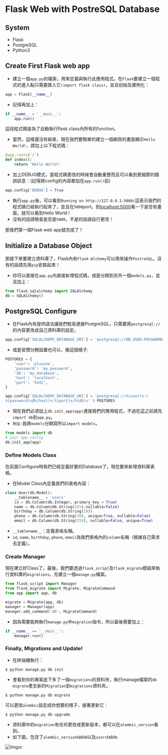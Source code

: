 # Flask Web with PostreSQL Database

## System
* Flask
* PostgreSQL
* Python3

## Create First Flask web app
* 建立一個`app.py`的檔案，用來定義與執行此應用程式。在`Flask`要建立一個程式的進入點只需要匯入它`(import flask class)`，並且初始及實例化：
```python
app = Flask(__name__)
```
* 記得再加上：
```python
if __name__ = '__main__':
    app.run()
```
這段程式碼是為了自動執行flask class內所有的function。

* 當然，這樣還沒有結束，現在我們要簡單的建立一個網頁的畫面顯示`Hello World!`，請加上以下程式碼：
```python
@app.route('/')
def index():
    return 'Hello World!'
```

* 加上DEBUG模式，當程式碼更改的時候會自動重整而且可以看到更細節的錯誤訊息：(記得將config的內容都加在`app.run()`前)
```python
app.config['DEBUG'] = True
```
* 執行`app.py`後，可以看到`Running on http://127.0.0.1:5000/`這表示我們的程式碼已經執行起來了，並且在`5000`port。到[localhost:5000](http://127.0.0.1:5000/)看一下是否有畫面，就可以看到Hello World !
* 沒有的話請檢查是否是`5000`，不是的話請自行更改！

那我們第一個Flask web app就完成了！

## Initialize a Database Object
那接下來要建立資料庫了，Flask內有`Flask-Alchemy`可以用來操作`PostreSQL`。沒有的話請先用`pip`安裝起來！

* 你可以直接在`app.py`內直接新增程式碼，或是分開到另外一個`models.py`，並且加上：
```python
from flask_sqlalchemy import SQLAlchemy
db = SQLAlchemy()
```

## PostgreSQL Configure
* 在Flask內有提供語法讓我們輕易連接PostgreSQL，只需要將`postgresql://`的內容更改成自己資料庫的設定。

```python
app.config['SQLALCHEMY_DATABASE_URI'] = 'postgresql://DB_USER:PASSWORD@HOST/DATABASE'
```
* 或是習慣分開設置也可以，像這個樣子:
```python
POSTGRES = {
    'user': 'plusone',
    'password': 'my_password',
    'db': 'my_database',
    'host': 'localhost',
    'port': '5432',
}

app.config['SQLALCHEMY_DATABASE_URI'] = 'postgresql://%(user)s:\
%(password)s@%(host)s:%(port)s/%(db)s' % POSTGRES
```

* 現在我們必須加上`db.init_app(app)`連接我們的應用程式，不過在這之前請先`import db`到`app.py`。
* `附註:`我將`models`分開寫所以`import models`。
```python
from models import db
# your app config  
db.init_app(app)
```

### Define Models Class

在前面Configure時我們已經定義好要的Database了，現在要來新增資料庫表格。
* 在Model Class內定義我們的表格內容：
```python
class User(db.Model):
    __tablename__ = 'users'
    id = db.Column(db.Integer, primary_key = True)
    name = db.Column(db.String(255),nullable=False)
    birthday = db.Column(db.String(10))
    phone = db.Column(db.String(10), unique=True, nullable=False)
    email = db.Column(db.String(255), nullable=False, unique=True) 
```
* `__tablename__`：定義表格名稱。
* `id`, `name`, `birthday`, `phone`, `email`為我們表格內的`column`名稱（根據自己需求去定義）。

### Create Manager 
現在建立好Class了，最後，我們要透過`flask_script`及`flask_migrate`模組來執行資料庫的`migrations`。先建立一個`manage.py`檔案。
```python
from flask_script import Manager
from flask_migrate import Migrate, MigrateCommand
from app import app, db

migrate = Migrate(app, db)
manager = Manager(app)
manager.add_command('db', MigrateCommand)

```
* 因為需要能夠執行`manage.py`中`migration`指令，所以最後需要加上：
```python
if __name__ == '__main__':
    manager.run()
```

### Finally, Migrations and Update!
* 在終端機執行：
```shell
$ python manage.py db init
```
* 會看到你的專案底下多了一個`migrations`的資料夾，執行manage檔案的`db migrate`產生新的`Migration`到`migrations`資料夾。
```shell
$ python manage.py db migrate
```
可以更改`alembic`設定成你想要的樣子，接著更新它：
```shell
$ python manage.py db upgrade
```

* 資料庫中的`migration`有任何更改或更新版本，都可以在`alembic_version`看到。
* 如下圖，包含了`alembic_version`table以及`users`table.

![Imgur](https://i.imgur.com/zmp3J3D.png)


